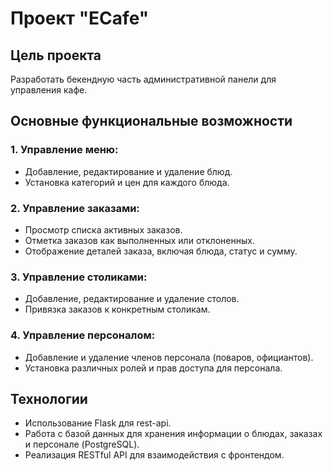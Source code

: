 # Проект "ECafe"

## Цель проекта
Разработать бекендную часть административной панели для управления кафе.

## Основные функциональные возможности

### 1. Управление меню:
   - Добавление, редактирование и удаление блюд.
   - Установка категорий и цен для каждого блюда.

### 2. Управление заказами:
   - Просмотр списка активных заказов.
   - Отметка заказов как выполненных или отклоненных.
   - Отображение деталей заказа, включая блюда, статус и сумму.

### 3. Управление столиками:
   - Добавление, редактирование и удаление столов.
   - Привязка заказов к конкретным столикам.

### 4. Управление персоналом:
   - Добавление и удаление членов персонала (поваров, официантов).
   - Установка различных ролей и прав доступа для персонала.

## Технологии
   - Использование Flask для rest-api.
   - Работа с базой данных для хранения информации о блюдах, заказах и персонале (PostgreSQL).
   - Реализация RESTful API для взаимодействия с фронтендом.

